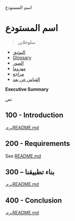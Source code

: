 اسم المستودع

# اسم المستودع

> سلوجلاين

-   [التوثيق](./DOCUMENTATION.md)
-   [Glossary](./GLOSSARY.md)
-   [الصور](./IMAGES.md)
-   [مهزوما](./PODMAN.md)
-   [مراجع](./REFERENCES.md)
-   [القياس عن بعد](./TELEMETRY.md)

**Executive Summary**

نص

## 100 - Introduction

يرى[README.md](./100/README.md)

## 200 - Requirements

See [README.md](./200/README.md)

## 300 – بناء تطبيقنا

يرى[README.md](./300/README.md)

## 400 - Conclusion

يرى[README.md](./400/README.md)
